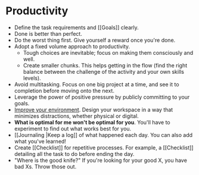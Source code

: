 # Productivity

- Define the task requirements and [[Goals]] clearly.
- Done is better than perfect.
- Do the worst thing first. Give yourself a reward once you're done.
- Adopt a fixed volume approach to productivity.
	- Tough choices are inevitable; focus on making them consciously and well.
	- Create smaller chunks. This helps getting in the flow (find the right balance between the challenge of the activity and your own skills levels).
- Avoid multitasking. Focus on one big project at a time, and see it to completion before moving onto the next.
- Leverage the power of positive pressure by publicly committing to your goals.
- [Improve your environment](https://nesslabs.com/neuroscience-of-procrastination). Design your workspace in a way that minimizes distractions, whether physical or digital.
- **What is optimal for me won't be optimal for you**. You'll have to experiment to find out what works best for you.
- [[Journaling |Keep a log]] of what happened each day. You can also add what you've learned!
- Create [[Checklist]] for repetitive processes. For example, a [[Checklist]] detailing all the task to do before ending the day.
- "Where is the good knife?" If you're looking for your good X, you have bad Xs. Throw those out.
